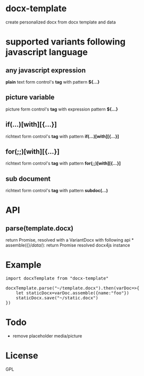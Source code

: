 # docx-template
create personalized docx from docx template and data

# supported variants following javascript language
## any javascript expression
<b>plain</b> text form control's <b>tag</b> with pattern <b>${...}</b>

## picture variable
picture form control's <b>tag</b> with expression pattern <b>${...}</b>

## if(...)[with][{...}]
richtext form control's <b>tag</b> with pattern <b>if(...)[with][{...}]</b>

## for(;;)[with][{...}]
richtext form control's <b>tag</b> with pattern <b>for(;;)[with][{...}]</b>

## sub document
richtext form control's <b>tag</b> with pattern <b>subdoc(...)</b>


# API
## parse(template.docx)
return Promise, resolved with a VariantDocx with following api
	* assemble({}/*data*/): return Promise resolved docx4js instance

# Example

<pre>
import docxTemplate from "docx-template"

docxTemplate.parse("~/template.docx").then(varDoc=>{
	let staticDocx=varDoc.assemble({name:"foo"})
	staticDocx.save("~/static.docx")
})
</pre>

# Todo
* remove placeholder media/picture

# License
GPL